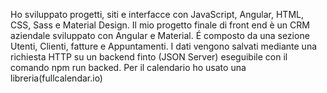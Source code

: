 Ho sviluppato progetti, siti e interfacce con JavaScript, Angular, HTML, CSS, Sass e Material Design.
Il mio progetto finale di front end è un CRM aziendale sviluppato con Angular e Material. É composto da una sezione Utenti, Clienti, fatture e Appuntamenti. I dati vengono salvati mediante una richiesta HTTP su un backend finto (JSON Server) eseguibile con il comando npm run backed. Per il calendario ho usato una libreria(fullcalendar.io)
